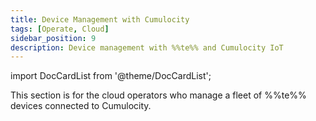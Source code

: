 ```yaml
---
title: Device Management with Cumulocity
tags: [Operate, Cloud]
sidebar_position: 9
description: Device management with %%te%% and Cumulocity IoT
---
```


import DocCardList from '@theme/DocCardList';

This section is for the cloud operators who manage a fleet of %%te%% devices connected to Cumulocity.

<DocCardList />
